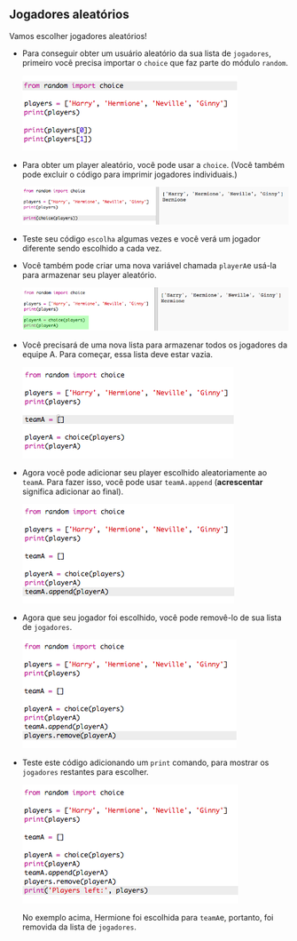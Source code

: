 ## Jogadores aleatórios

Vamos escolher jogadores aleatórios!

+ Para conseguir obter um usuário aleatório da sua lista de `jogadores`, primeiro você precisa importar o `choice` que faz parte do módulo `random`.
    
    ![captura de tela](images/team-import-random.png)

+ Para obter um player aleatório, você pode usar a `choice`. (Você também pode excluir o código para imprimir jogadores individuais.)
    
    ![captura de tela](images/team-random-player.png)

+ Teste seu código `escolha` algumas vezes e você verá um jogador diferente sendo escolhido a cada vez.

+ Você também pode criar uma nova variável chamada `playerA`e usá-la para armazenar seu player aleatório.
    
    ![captura de tela](images/team-random-playerA.png)

+ Você precisará de uma nova lista para armazenar todos os jogadores da equipe A. Para começar, essa lista deve estar vazia.
    
    ![captura de tela](images/team-teamA.png)

+ Agora você pode adicionar seu player escolhido aleatoriamente ao `teamA`. Para fazer isso, você pode usar `teamA.append` (**acrescentar** significa adicionar ao final).
    
    ![captura de tela](images/team-teamA-add.png)

+ Agora que seu jogador foi escolhido, você pode removê-lo de sua lista de `jogadores`.
    
    ![captura de tela](images/team-players-remove.png)

+ Teste este código adicionando um `print` comando, para mostrar os `jogadores` restantes para escolher.
    
    ![captura de tela](images/team-players-remove-test.png)
    
    No exemplo acima, Hermione foi escolhida para `teamA`e, portanto, foi removida da lista de `jogadores`.